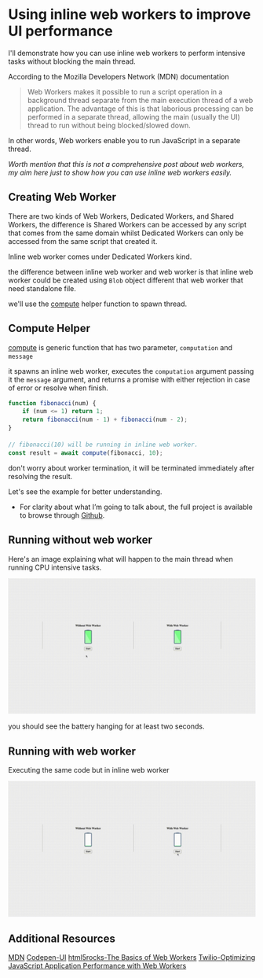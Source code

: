 # Using inline web workers to improve UI performance

I'll demonstrate how you can use inline web workers to perform intensive tasks without blocking the main thread.

According to the Mozilla Developers Network (MDN) documentation

> Web Workers makes it possible to run a script operation in a background thread separate from the main execution thread of a web application. The advantage of this is that laborious processing can be performed in a separate thread, allowing the main (usually the UI) thread to run without being blocked/slowed down.

In other words, Web workers enable you to run JavaScript in a separate thread.

*Worth mention that this is not a comprehensive post about web workers, my aim here just to show how you can use inline web workers easily.*

## Creating Web Worker

There are two kinds of Web Workers, Dedicated Workers, and Shared Workers, the difference is Shared Workers can be accessed by any script that comes from the same domain whilst Dedicated Workers can only be accessed from the same script that created it.

Inline web worker comes under Dedicated Workers kind.

the difference between inline web worker and web worker is that inline web worker could be created using `Blob` object different that web worker that need standalone file.

we'll use the [compute](https://gist.github.com/ezzabuzaid/c8c14b2ccddca6a7e16a2cbbc3bac556) helper function to spawn thread.

## Compute Helper

[compute](https://gist.github.com/ezzabuzaid/c8c14b2ccddca6a7e16a2cbbc3bac556) is generic function that has two parameter, `computation` and `message`

it spawns an inline web worker, executes the `computation` argument passing it the `message` argument, and returns a promise with either rejection in case of error or resolve when finish.

```javascript
function fibonacci(num) {
    if (num <= 1) return 1;
    return fibonacci(num - 1) + fibonacci(num - 2);
}

// fibonacci(10) will be running in inline web worker.
const result = await compute(fibonacci, 10);
```

don't worry about worker termination, it will be terminated immediately after resolving the result.

Let's see the example for better understanding.

* For clarity about what I’m going to talk about, the full project is available to browse through [Github](https://github.com/ezzabuzaid/inline-worker-dev-to).

## Running without web worker

Here's an image explaining what will happen to the main thread when running CPU intensive tasks. 

![Alt Text](./without_worker.gif)

you should see the battery hanging for at least two seconds.

## Running with web worker

Executing the same code but in inline web worker

![Alt Text](./with_worker.gif)

## Additional Resources

[MDN](https://developer.mozilla.org/en-US/docs/Web/API/Web_Workers_API)
[Codepen-UI](https://codepen.io/see8ch/pen/ZYwvGJ)
[html5rocks-The Basics of Web Workers](https://www.html5rocks.com/en/tutorials/workers/basics/#toc-inlineworkers)
[Twilio-Optimizing JavaScript Application Performance with Web Workers](https://www.twilio.com/blog/optimize-javascript-application-performance-web-workers)
